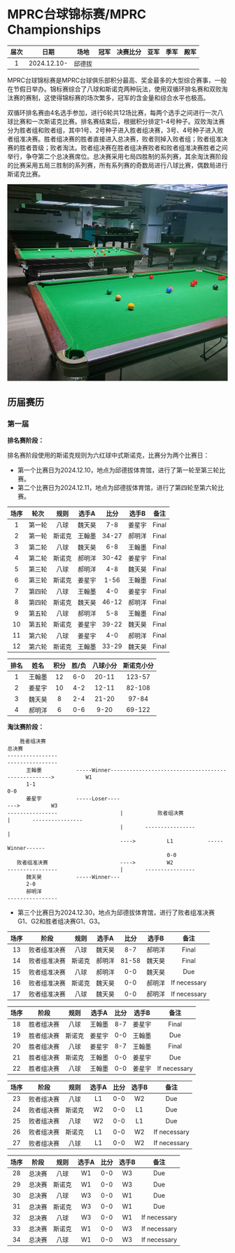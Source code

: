 # MPRC台球锦标赛/MPRC Championships

| 届次 | 日期                   | 场地        | 冠军   | 决赛比分 | 亚军   | 季军    | 殿军   |
| :--: | :-------------------: | :---------: | :----: | :----:  | :----: | :----: | :----: |
| 1    | 2024.12.10-           | 邱德拔       |        |         |        |        |        |

MPRC台球锦标赛是MPRC台球俱乐部积分最高、奖金最多的大型综合赛事，一般在节假日举办。锦标赛综合了八球和斯诺克两种玩法，使用双循环排名赛和双败淘汰赛的赛制，这使得锦标赛的场次繁多，冠军的含金量和综合水平也极高。

双循环排名赛由4名选手参加，进行6轮共12场比赛，每两个选手之间进行一次八球比赛和一次斯诺克比赛。排名赛结束后，根据积分排定1-4号种子。双败淘汰赛分为胜者组和败者组，其中1号、2号种子进入胜者组决赛，3号、4号种子进入败者组准决赛。胜者组决赛的胜者直接进入总决赛，败者则掉入败者组；败者组准决赛的胜者晋级；败者淘汰。败者组决赛在胜者组决赛败者和败者组准决赛胜者之间举行，争夺第二个总决赛席位。总决赛采用七局四胜制的系列赛，其余淘汰赛阶段的比赛采用五局三胜制的系列赛，所有系列赛的奇数局进行八球比赛，偶数局进行斯诺克比赛。

![](./img/mprc_championships.jpg)

## 历届赛历

### 第一届

**排名赛阶段：**

排名赛阶段使用的斯诺克规则为六红球中式斯诺克，比赛分为两个比赛日：

- 第一个比赛日为2024.12.10，地点为邱德拔体育馆，进行了第一轮至第三轮比赛。
- 第二个比赛日为2024.12.11，地点为邱德拔体育馆，进行了第四轮至第六轮比赛。

| 场序 | 轮次   | 规则   | 选手A  | 比分   | 选手B  | 备注  |
| :--: | :---: | :----: | :----: | :---: | :---: | :---: |
| 1    | 第一轮 | 八球   | 魏天昊 | 7-8    | 姜星宇 | Final |
| 2    | 第一轮 | 斯诺克 | 王翰墨 | 34-27  | 郝明洋 | Final |
| 3    | 第二轮 | 八球   | 魏天昊 | 6-8    | 王翰墨 | Final |
| 4    | 第二轮 | 斯诺克 | 郝明洋 | 30-42  | 姜星宇 | Final |
| 5    | 第三轮 | 八球   | 郝明洋 | 4-8    | 魏天昊 | Final |
| 6    | 第三轮 | 斯诺克 | 姜星宇 | 1-56   | 王翰墨 | Final |
| 7    | 第四轮 | 八球   | 王翰墨 | 4-0    | 姜星宇 | Final |
| 8    | 第四轮 | 斯诺克 | 魏天昊 | 46-12  | 郝明洋 | Final |
| 9    | 第五轮 | 八球   | 郝明洋 | 5-8    | 王翰墨 | Final |
| 10   | 第五轮 | 斯诺克 | 姜星宇 | 39-22  | 魏天昊 | Final |
| 11   | 第六轮 | 八球   | 姜星宇 | 4-0    | 郝明洋 | Final |
| 12   | 第六轮 | 斯诺克 | 王翰墨 | 33-29  | 魏天昊 | Final |

| 排名 | 姓名   | 积分 | 胜/负  | 八球小分 | 斯诺克小分 |
| :--: | :---: | :--: | :---: | :------: | :-------: |
| 1    | 王翰墨 | 12   | 6-0   | 20-11   | 123-57    |
| 2    | 姜星宇 | 10   | 4-2   | 12-11   | 82-108    |
| 3    | 魏天昊 | 8    | 2-4   | 21-20   | 97-84     |
| 4    | 郝明洋 | 6    | 0-6   | 9-20    | 69-122    |

**淘汰赛阶段：**

```
	胜者组决赛																			  	  总决赛
----------------																		----------------
	  王翰墨			-----Winner---------------------------------------------------> 		 W1
	  1-1																				  	  0-0
	  姜星宇			-----Loser----											   --->		  	 W3
----------------				 	|			败者组决赛						 |		 ----------------
								 	|		----------------					|
								  	---->	  	   L1			-----Winner------
												   0-0
   败者组准决赛					  	---->		   W2
----------------				 	|		----------------
	  魏天昊			-----Winner---
	  2-0
	  郝明洋
----------------
```

- 第三个比赛日为2024.12.30，地点为邱德拔体育馆，进行了败者组准决赛G1、G2和胜者组决赛G1、G3。

| 场序 | 阶段         | 规则   | 选手A  | 比分   | 选手B   | 备注           |
| :--: | :---------: | :----: | :----: | :---: | :-----: | :------------: |
| 13   | 败者组准决赛 | 八球   | 魏天昊  | 8-7   | 郝明洋  | Final          |
| 14   | 败者组准决赛 | 斯诺克 | 郝明洋  | 81-58 | 魏天昊  | Final          |
| 15   | 败者组准决赛 | 八球   | 郝明洋  | 0-0   | 魏天昊  | Due            |
| 16   | 败者组准决赛 | 斯诺克 | 魏天昊  | 0-0   | 郝明洋  | If necessary   |
| 17   | 败者组准决赛 | 八球   | 魏天昊  | 0-0   | 郝明洋  | If necessary   |

| 场序 | 阶段         | 规则   | 选手A  | 比分 | 选手B   | 备注           |
| :--: | :---------: | :----: | :----: | :--: | :----: | :------------: |
| 18   | 胜者组决赛   | 八球   | 王翰墨  | 8-7  | 姜星宇  | Final          |
| 19   | 胜者组决赛   | 斯诺克 | 姜星宇  | 0-0  | 王翰墨  | Due            |
| 20   | 胜者组决赛   | 八球   | 姜星宇  | 8-7  | 王翰墨  | Final          |
| 21   | 胜者组决赛   | 斯诺克 | 王翰墨  | 0-0  | 姜星宇  | Due            |
| 22   | 胜者组决赛   | 八球   | 王翰墨  | 0-0  | 姜星宇  | If necessary   |

| 场序 | 阶段         | 规则   | 选手A  | 比分 | 选手B   | 备注           |
| :--: | :---------: | :----: | :----: | :--: | :----: | :------------: |
| 23   | 败者组决赛   | 八球   | L1     | 0-0  | W2     | Due            |
| 24   | 败者组决赛   | 斯诺克 | W2     | 0-0  | L1     | Due            |
| 25   | 败者组决赛   | 八球   | W2     | 0-0  | L1     | Due            |
| 26   | 败者组决赛   | 斯诺克 | L1     | 0-0  | W2     | If necessary   |
| 27   | 败者组决赛   | 八球   | L1     | 0-0  | W2     | If necessary   |

| 场序 | 阶段         | 规则   | 选手A  | 比分 | 选手B   | 备注           |
| :--: | :---------: | :----: | :----: | :--: | :----: | :------------: |
| 28   | 总决赛       | 八球   | W1     | 0-0  | W3     | Due            |
| 29   | 总决赛       | 斯诺克 | W1     | 0-0  | W3     | Due            |
| 30   | 总决赛       | 八球   | W3     | 0-0  | W1     | Due            |
| 31   | 总决赛       | 斯诺克 | W3     | 0-0  | W1     | Due            |
| 32   | 总决赛       | 八球   | W3     | 0-0  | W1     | If necessary   |
| 33   | 总决赛       | 斯诺克 | W1     | 0-0  | W3     | If necessary   |
| 34   | 总决赛       | 八球   | W1     | 0-0  | W3     | If necessary   |
